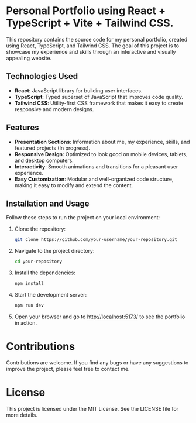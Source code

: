 # Personal Portfolio using React + TypeScript + Vite + Tailwind CSS.

This repository contains the source code for my personal portfolio, created using React, TypeScript, and Tailwind CSS. The goal of this project is to showcase my experience and skills through an interactive and visually appealing website.

## Technologies Used

-   **React**: JavaScript library for building user interfaces.
-   **TypeScript**: Typed superset of JavaScript that improves code quality.
-   **Tailwind CSS**: Utility-first CSS framework that makes it easy to create responsive and modern designs.

## Features

-   **Presentation Sections**: Information about me, my experience, skills, and featured projects (In progress).
-   **Responsive Design**: Optimized to look good on mobile devices, tablets, and desktop computers.
-   **Interactivity**: Smooth animations and transitions for a pleasant user experience.
-   **Easy Customization**: Modular and well-organized code structure, making it easy to modify and extend the content.

## Installation and Usage

Follow these steps to run the project on your local environment:

1. Clone the repository:

    ```bash
    git clone https://github.com/your-username/your-repository.git
    ```

2. Navigate to the project directory:

    ```bash
    cd your-repository
    ```

3. Install the dependencies:

    ```bash
    npm install
    ```

4. Start the development server:

    ```bash
    npm run dev
    ```

5. Open your browser and go to [http://localhost:5173/](http://localhost:5173/) to see the portfolio in action.

# Contributions

Contributions are welcome. If you find any bugs or have any suggestions to improve the project, please feel free to contact me.

# License

This project is licensed under the MIT License. See the LICENSE file for more details.

